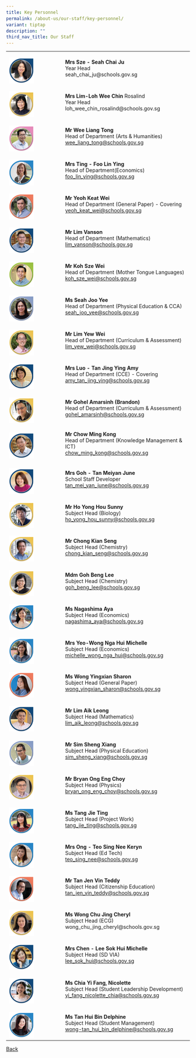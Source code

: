 ```yaml
---
title: Key Personnel
permalink: /about-us/our-staff/key-personnel/
variant: tiptap
description: ""
third_nav_title: Our Staff
---
```

<table><tbody><tr><td rowspan="1" colspan="1"><p></p><div class="isomer-image-wrapper"><img style="width: 50%;" height="auto" width="100%" alt="" src="/images/Staff Photos/2024 Maths/6_TMJC_Staff___Maths_Chai_Ju.jpg"></div></td><td rowspan="1" colspan="1"><p><strong>Mrs Sze - Seah Chai Ju</strong><br>Year Head<br><a rel="noopener noreferrer nofollow" target="_blank">seah_chai_ju@schools.gov.sg</a></p></td></tr><tr><td rowspan="1" colspan="1"><p></p><div class="isomer-image-wrapper"><img style="width: 50%;" height="auto" width="100%" alt="" src="/images/Staff Photos/2024 Science/9_TMJC_Staff___Science_Rosalind.jpg"></div></td><td rowspan="1" colspan="1"><p><strong>Mrs Lim-Loh Wee Chin </strong>Rosalind<br>Year Head<br><a rel="noopener noreferrer nofollow" target="_blank">loh_wee_chin_rosalind@schools.gov.sg</a></p></td></tr><tr><td rowspan="1" colspan="1"><p></p><div class="isomer-image-wrapper"><img style="width: 50%;" height="auto" width="100%" alt="" src="/images/Staff Photos/2024 Arts and Humanities/3_TMJC_Staff___A_H_Liang_Tong.jpg"></div></td><td rowspan="1" colspan="1"><p><strong>Mr Wee Liang Tong</strong><br>Head of Department (Arts &amp; Humanities)<br><a href="mailto:wee_liang_tong@schools.gov.sg" rel="noopener noreferrer nofollow" target="_blank">wee_liang_tong@schools.gov.sg</a></p></td></tr><tr><td rowspan="1" colspan="1"><p></p><div class="isomer-image-wrapper"><img style="width: 50%;" height="auto" width="100%" alt="" src="/images/Staff Photos/2024 Econs/4_TMJC_Staff___Econs_Ting_Lin_Ying.jpg"></div></td><td rowspan="1" colspan="1"><p><strong>Mrs Ting - Foo Lin Ying</strong><br>Head of Department(Economics)<br><a href="mailto:foo_lin_ying@schools.gov.sg" rel="noopener noreferrer nofollow" target="_blank">foo_lin_ying@schools.gov.sg</a></p></td></tr><tr><td rowspan="1" colspan="1"><p></p><div class="isomer-image-wrapper"><img style="width: 50%;" height="auto" width="100%" alt="" src="/images/Staff Photos/2024 GP/5_TMJC_Staff___GP_Kat_Wei.jpg"></div></td><td rowspan="1" colspan="1"><p><strong>Mr Yeoh Keat Wei</strong><br>Head of Department (General Paper) - Covering<br><a href="mailto:yeoh_keat_wei@schools.gov.sg" rel="noopener noreferrer nofollow" target="_blank">yeoh_keat_wei@schools.gov.sg</a></p></td></tr><tr><td rowspan="1" colspan="1"><p></p><div class="isomer-image-wrapper"><img style="width: 50%;" height="auto" width="100%" alt="" src="/images/Staff Photos/2024 Maths/6_TMJC_Staff___Maths_Vanson.jpg"></div></td><td rowspan="1" colspan="1"><p><strong>Mr Lim Vanson</strong><br>Head of Department (Mathematics) <br><a href="mailto:lim_vanson@schools.gov.sg" rel="noopener noreferrer nofollow" target="_blank">lim_vanson@schools.gov.sg</a></p></td></tr><tr><td rowspan="1" colspan="1"><p></p><div class="isomer-image-wrapper"><img style="width: 50%;" height="auto" width="100%" alt="" src="/images/Staff Photos/2024 MTL/7_TMJC_Staff___Mother_Tongue_Sze_Wei.jpg"></div></td><td rowspan="1" colspan="1"><p><strong>Mr Koh Sze Wei</strong><br>Head of Department (Mother Tongue Languages)<br><a href="mailto:koh_sze_wei@schools.gov.sg" rel="noopener noreferrer nofollow" target="_blank">koh_sze_wei@schools.gov.sg</a></p></td></tr><tr><td rowspan="1" colspan="1"><p></p><div class="isomer-image-wrapper"><img style="width: 50%;" height="auto" width="100%" alt="" src="/images/Staff Photos/2024 PE/8_TMJC_Staff___PE_Joo_Yee.jpg"></div></td><td rowspan="1" colspan="1"><p><strong>Ms Seah Joo Yee</strong><br>Head of Department (Physical Education &amp; CCA)<br><a href="mailto:seah_joo_yee@schools.gov.sg" rel="noopener noreferrer nofollow" target="_blank">seah_joo_yee@schools.gov.sg</a></p></td></tr><tr><td rowspan="1" colspan="1"><p></p><div class="isomer-image-wrapper"><img style="width: 50%;" height="auto" width="100%" alt="" src="/images/Staff Photos/2024 Science/9_TMJC_Staff___Science_Yew_Wei.jpg"></div></td><td rowspan="1" colspan="1"><p><strong>Mr Lim Yew Wei</strong><br>Head of Department (Curriculum &amp; Assessment)<br><a href="mailto:lim_yew_wei@schools.gov.sg" rel="noopener noreferrer nofollow" target="_blank">lim_yew_wei@schools.gov.sg</a></p></td></tr><tr><td rowspan="1" colspan="1"><p></p><div class="isomer-image-wrapper"><img style="width: 50%;" height="auto" width="100%" alt="" src="/images/Staff Photos/2024 Maths/6_TMJC_Staff___Maths_Amy.jpg"></div></td><td rowspan="1" colspan="1"><p><strong>Mrs Luo - Tan Jing Ying Amy</strong><br>Head of Department (CCE) - Covering<br><a href="mailto:amy_tan_jing_ying@schools.gov.sg" rel="noopener noreferrer nofollow" target="_blank">amy_tan_jing_ying@schools.gov.sg</a></p></td></tr><tr><td rowspan="1" colspan="1"><p></p><div class="isomer-image-wrapper"><img style="width: 50%;" height="auto" width="100%" alt="" src="/images/Staff Photos/2024 Science/9_TMJC_Staff___Science_Brandon.jpg"></div></td><td rowspan="1" colspan="1"><p><strong>Mr Gohel Amarsinh (Brandon)</strong><br>Head of Department (Curriculum &amp; Assessment)<br><a href="mailto:gohel_amarsinh@schools.gov.sg" rel="noopener noreferrer nofollow" target="_blank">gohel_amarsinh@schools.gov.sg</a></p></td></tr><tr><td rowspan="1" colspan="1"><p></p><div class="isomer-image-wrapper"><img style="width: 50%;" height="auto" width="100%" alt="" src="/images/Staff Photos/2024 Maths/6_TMJC_Staff___Maths_Ming_Kong.jpg"></div></td><td rowspan="1" colspan="1"><p><strong>Mr Chow Ming Kong</strong><br>Head of Department (Knowledge Management &amp; ICT)<br><a href="mailto:chow_ming_kong@schools.gov.sg" rel="noopener noreferrer nofollow" target="_blank">chow_ming_kong@schools.gov.sg</a></p></td></tr><tr><td rowspan="1" colspan="1"><p></p><div class="isomer-image-wrapper"><img style="width: 50%;" height="auto" width="100%" alt="" src="/images/Staff Photos/2024 Maths/6_TMJC_Staff___Maths_June.jpg"></div></td><td rowspan="1" colspan="1"><p><strong>Mrs Goh - Tan Meiyan June</strong><br>School Staff Developer<br><a href="mailto:tan_mei_yan_june@schools.gov.sg" rel="noopener noreferrer nofollow" target="_blank">tan_mei_yan_june@schools.gov.sg</a></p></td></tr><tr><td rowspan="1" colspan="1"><p></p><div class="isomer-image-wrapper"><img style="width: 50%;" height="auto" width="100%" alt="" src="/images/Staff Photos/2024 Science/9_TMJC_Staff___Science_Sunny.jpg"></div></td><td rowspan="1" colspan="1"><p><strong>Mr Ho Yong Hou Sunny</strong><br>Subject Head (Biology)<br><a href="mailto:ho_yong_hou_sunny@schools.gov.sg" rel="noopener noreferrer nofollow" target="_blank">ho_yong_hou_sunny@schools.gov.sg</a></p></td></tr><tr><td rowspan="1" colspan="1"><p></p><div class="isomer-image-wrapper"><img style="width: 50%;" height="auto" width="100%" alt="" src="/images/Staff Photos/2024 Science/9_TMJC_Staff___Science_Kian_Seng.jpg"></div></td><td rowspan="1" colspan="1"><p><strong>Mr Chong Kian Seng</strong><br>Subject Head (Chemistry)<br><a href="mailto:chong_kian_seng@schools.gov.sg" rel="noopener noreferrer nofollow" target="_blank">chong_kian_seng@schools.gov.sg</a></p></td></tr><tr><td rowspan="1" colspan="1"><p></p><div class="isomer-image-wrapper"><img style="width: 50%;" height="auto" width="100%" alt="" src="/images/Staff Photos/2024 Science/9_TMJC_Staff___Science_Beng_Lee.jpg"></div></td><td rowspan="1" colspan="1"><p><strong>Mdm Goh Beng Lee</strong><br>Subject Head (Chemistry)<br><a href="mailto:goh_beng_lee@schools.gov.sg" rel="noopener noreferrer nofollow" target="_blank">goh_beng_lee@schools.gov.sg</a></p></td></tr><tr><td rowspan="1" colspan="1"><p></p><div class="isomer-image-wrapper"><img style="width: 50%;" height="auto" width="100%" alt="" src="/images/Staff Photos/2024 Econs/4_TMJC_Staff___Econs_Aya.jpg"></div></td><td rowspan="1" colspan="1"><p><strong>Ms Nagashima Aya</strong><br>Subject Head (Economics)<br><a href="mailto:nagashima_aya@schools.gov.sg" rel="noopener noreferrer nofollow" target="_blank">nagashima_aya@schools.gov.sg</a></p></td></tr><tr><td rowspan="1" colspan="1"><p></p><div class="isomer-image-wrapper"><img style="width: 50%;" height="auto" width="100%" alt="" src="/images/Staff Photos/2024 Econs/4_TMJC_Staff___Econs_Michelle_Wong.jpg"></div></td><td rowspan="1" colspan="1"><p><strong>Mrs Yeo-Wong Nga Hui Michelle</strong><br>Subject Head (Economics)<br><a href="mailto:michelle_wong_nga_hui@schools.gov.sg" rel="noopener noreferrer nofollow" target="_blank">michelle_wong_nga_hui@schools.gov.sg</a></p></td></tr><tr><td rowspan="1" colspan="1"><p></p><div class="isomer-image-wrapper"><img style="width: 50%;" height="auto" width="100%" alt="" src="/images/Staff Photos/2024 GP/5_TMJC_Staff___GP_Sharon.jpg"></div></td><td rowspan="1" colspan="1"><p><strong>Ms Wong Yingxian Sharon</strong><br>Subject Head (General Paper)<br><a href="mailto:wong_yingxian_sharon@schools.gov.sg" rel="noopener noreferrer nofollow" target="_blank">wong_yingxian_sharon@schools.gov.sg</a></p></td></tr><tr><td rowspan="1" colspan="1"><p></p><div class="isomer-image-wrapper"><img style="width: 50%;" height="auto" width="100%" alt="" src="/images/Staff Photos/2024 Maths/6_TMJC_Staff___Maths_Aik_Leong.jpg"></div></td><td rowspan="1" colspan="1"><p><strong>Mr Lim Aik Leong </strong><br>Subject Head (Mathematics)<br><a href="mailto:lim_aik_leong@schools.gov.sg" rel="noopener noreferrer nofollow" target="_blank">lim_aik_leong@schools.gov.sg</a></p></td></tr><tr><td rowspan="1" colspan="1"><p></p><div class="isomer-image-wrapper"><img style="width: 50%;" height="auto" width="100%" alt="" src="/images/Staff Photos/2024 PE/8_TMJC_Staff___PE_Sheng_Xiang.jpg"></div></td><td rowspan="1" colspan="1"><p><strong>Mr Sim Sheng Xiang</strong><br>Subject Head (Physical Education)<br><a href="mailto:sim_sheng_xiang@schools.gov.sg" rel="noopener noreferrer nofollow" target="_blank">sim_sheng_xiang@schools.gov.sg</a></p></td></tr><tr><td rowspan="1" colspan="1"><p></p><div class="isomer-image-wrapper"><img style="width: 50%;" height="auto" width="100%" alt="" src="/images/Staff Photos/2024 Science/9_TMJC_Staff___Science_Bryan.jpg"></div></td><td rowspan="1" colspan="1"><p><strong>Mr Bryan Ong Eng Choy </strong><br>Subject Head (Physics)<br><a href="mailto:bryan_ong_eng_choy@schools.gov.sg" rel="noopener noreferrer nofollow" target="_blank">bryan_ong_eng_choy@schools.gov.sg</a></p></td></tr><tr><td rowspan="1" colspan="1"><p></p><div class="isomer-image-wrapper"><img style="width: 50%;" height="auto" width="100%" alt="" src="/images/Staff Photos/2024 Econs/4_TMJC_Staff_Jie_Ting.jpg"></div></td><td rowspan="1" colspan="1"><p><strong>Ms Tang Jie Ting </strong><br>Subject Head (Project Work)<br><a href="mailto:tang_jie_ting@schools.gov.sg" rel="noopener noreferrer nofollow" target="_blank">tang_jie_ting@schools.gov.sg</a></p></td></tr><tr><td rowspan="1" colspan="1"><p></p><div class="isomer-image-wrapper"><img style="width: 50%;" height="auto" width="100%" alt="" src="/images/Staff Photos/2024 Econs/4_TMJC_Staff___Econs_Keryn.jpg"></div></td><td rowspan="1" colspan="1"><p><strong>Mrs Ong - Teo Sing Nee Keryn</strong><br>Subject Head (Ed Tech)<br><a href="mailto:teo_sing_nee@schools.gov.sg" rel="noopener noreferrer nofollow" target="_blank">teo_sing_nee@schools.gov.sg</a></p></td></tr><tr><td rowspan="1" colspan="1"><p></p><div class="isomer-image-wrapper"><img style="width: 50%;" height="auto" width="100%" alt="" src="/images/Staff Photos/2024 GP/5_TMJC_Staff___GP_Teddy.jpg"></div></td><td rowspan="1" colspan="1"><p><strong>Mr Tan Jen Vin Teddy</strong><br>Subject Head (Citizenship Education)<br><a href="mailto:tan_jen_vin_teddy@schools.gov.sg" rel="noopener noreferrer nofollow" target="_blank">tan_jen_vin_teddy@schools.gov.sg</a></p></td></tr><tr><td rowspan="1" colspan="1"><p></p><div class="isomer-image-wrapper"><img style="width: 50%;" height="auto" width="100%" alt="" src="/images/Staff Photos/2024 Science/9_TMJC_Staff___Science_Cheryl.jpg"></div></td><td rowspan="1" colspan="1"><p><strong>Ms Wong Chu Jing Cheryl</strong><br>Subject Head (ECG)<br><a rel="noopener noreferrer nofollow" target="_blank">wong_chu_jing_cheryl@schools.gov.sg</a></p></td></tr><tr><td rowspan="1" colspan="1"><p></p><div class="isomer-image-wrapper"><img style="width: 50%;" height="auto" width="100%" alt="" src="/images/Staff Photos/2024 Maths/6_TMJC_Staff___Maths_Michelle.jpg"></div></td><td rowspan="1" colspan="1"><p><strong>Mrs Chen - Lee Sok Hui Michelle</strong><br>Subject Head (SD VIA)<br><a href="mailto:lee_sok_hui@schools.gov.sg" rel="noopener noreferrer nofollow" target="_blank">lee_sok_hui@schools.gov.sg</a></p></td></tr><tr><td rowspan="1" colspan="1"><p></p><div class="isomer-image-wrapper"><img style="width: 50%;" height="auto" width="100%" alt="" src="/images/Staff Photos/2024 Maths/6_TMJC_Staff___Maths_Nicolette.jpg"></div></td><td rowspan="1" colspan="1"><p><strong>Ms Chia Yi Fang, Nicolette</strong><br>Subject Head (Student Leadership Development)<br><a href="mailto:yi_fang_nicolette_chia@schools.gov.sg" rel="noopener noreferrer nofollow" target="_blank">yi_fang_nicolette_chia@schools.gov.sg</a></p></td></tr><tr><td rowspan="1" colspan="1"><p></p><div class="isomer-image-wrapper"><img style="width: 50%;" height="auto" width="100%" alt="" src="/images/Staff Photos/2024 Econs/4_TMJC_Staff___Econs_Delphine.jpg"></div></td><td rowspan="1" colspan="1"><p><strong>Ms Tan Hui Bin Delphine</strong><br>Subject Head (Student Management)<br><a href="mailto:wong-tan_hui_bin_delphine@schools.gov.sg" rel="noopener noreferrer nofollow" target="_blank">wong-tan_hui_bin_delphine@schools.gov.sg</a></p></td></tr></tbody></table><p><a href="https://www.tmjc.moe.edu.sg/about-us/Our-Staff/" rel="noopener noreferrer nofollow" target="_blank">Back</a></p>